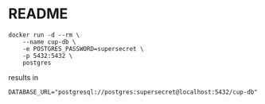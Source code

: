 # README

```shell
docker run -d --rm \
    --name cup-db \
    -e POSTGRES_PASSWORD=supersecret \
    -p 5432:5432 \
    postgres
```

results in

```dotenv
DATABASE_URL="postgresql://postgres:supersecret@localhost:5432/cup-db"
```
